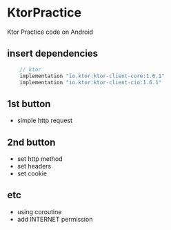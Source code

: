 # KtorPractice
Ktor Practice code on Android

## insert dependencies

```groovy
    // ktor
    implementation "io.ktor:ktor-client-core:1.6.1"
    implementation "io.ktor:ktor-client-cio:1.6.1"
```

## 1st button

* simple http request

## 2nd button

* set http method
* set headers
* set cookie

## etc

* using coroutine
* add INTERNET permission
